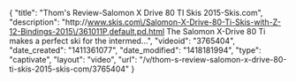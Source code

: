 {
    "title": "Thom's Review-Salomon X Drive 80 TI Skis 2015-Skis.com",
    "description": "http:\/\/www.skis.com\/Salomon-X-Drive-80-Ti-Skis-with-Z-12-Bindings-2015\/361011P,default,pd.html The Salomon X-Drive 80 Ti makes a perfect ski for the intermed...",
    "videoid": "3765404",
    "date_created": "1411361077",
    "date_modified": "1418181994",
    "type": "captivate",
    "layout": "video",
    "url": "\/v\/thom-s-review-salomon-x-drive-80-ti-skis-2015-skis-com\/3765404"
}